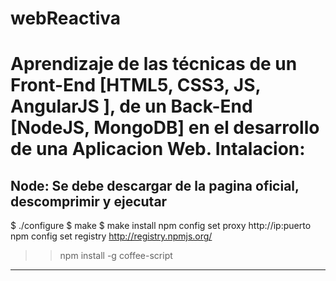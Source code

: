 webReactiva
===========

Aprendizaje de las técnicas de un Front-End [HTML5, CSS3, JS, AngularJS ], de un Back-End [NodeJS, MongoDB] en el desarrollo de una Aplicacion Web.
Intalacion:
===========
Node: Se debe descargar de la pagina oficial, descomprimir y ejecutar
---
$ ./configure
$ make
$ make install
npm config set proxy http://ip:puerto
npm config set registry http://registry.npmjs.org/
>> npm install -g coffee-script
---
